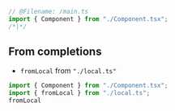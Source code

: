 ```ts
// @Filename: /main.ts
import { Component } from "./Component.tsx";
/*|*/
```

## From completions

- `fromLocal` from `"./local.ts"`

```ts
import { Component } from "./Component.tsx";
import { fromLocal } from "./local.ts";
fromLocal
```

